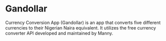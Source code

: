 # Gandollar 
Currency Conversion App (Gandollar) is an app that converts five different
currencies to their Nigerian Naira equivalent. It utilizes the free currency
converter API developed and maintained by Manny.
